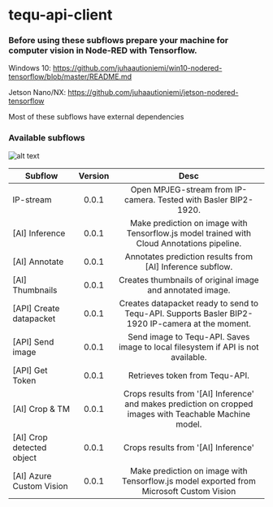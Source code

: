# tequ-api-client

### Before using these subflows prepare your machine for computer vision in Node-RED with Tensorflow.

Windows 10: https://github.com/juhaautioniemi/win10-nodered-tensorflow/blob/master/README.md

Jetson Nano/NX: https://github.com/juhaautioniemi/jetson-nodered-tensorflow

Most of these subflows have external dependencies

### Available subflows

![alt text](
https://github.com/juhaautioniemi/tequ-api-client/blob/master/subflows.JPG "subflows")

| Subflow                   | Version         | Desc |
| --------------------------|:---------------:| :-------------:| 
| IP-stream                 | 0.0.1           | Open MPJEG-stream from IP-camera. Tested with Basler BIP2-1920. |
| [AI] Inference            | 0.0.1	          | Make prediction on image with Tensorflow.js model trained with Cloud Annotations pipeline. |
| [AI] Annotate	            | 0.0.1           | Annotates prediction results from [AI] Inference subflow. |
| [AI] Thumbnails           | 0.0.1           | Creates thumbnails of original image and annotated image. |
| [API] Create datapacket   | 0.0.1           | Creates datapacket ready to send to Tequ-API. Supports Basler BIP2-1920 IP-camera at the moment. |
| [API] Send image          | 0.0.1           | Send image to Tequ-API. Saves image to local filesystem if API is not available. |
| [API] Get Token           | 0.0.1           | Retrieves token from Tequ-API. |
| [AI] Crop & TM            | 0.0.1           | Crops results from '[AI] Inference' and makes prediction on cropped images with Teachable Machine model. |
| [AI] Crop detected object | 0.0.1           | Crops results from '[AI] Inference' |
| [AI] Azure Custom Vision  | 0.0.1           | Make prediction on image with Tensorflow.js model exported from Microsoft Custom Vision |

